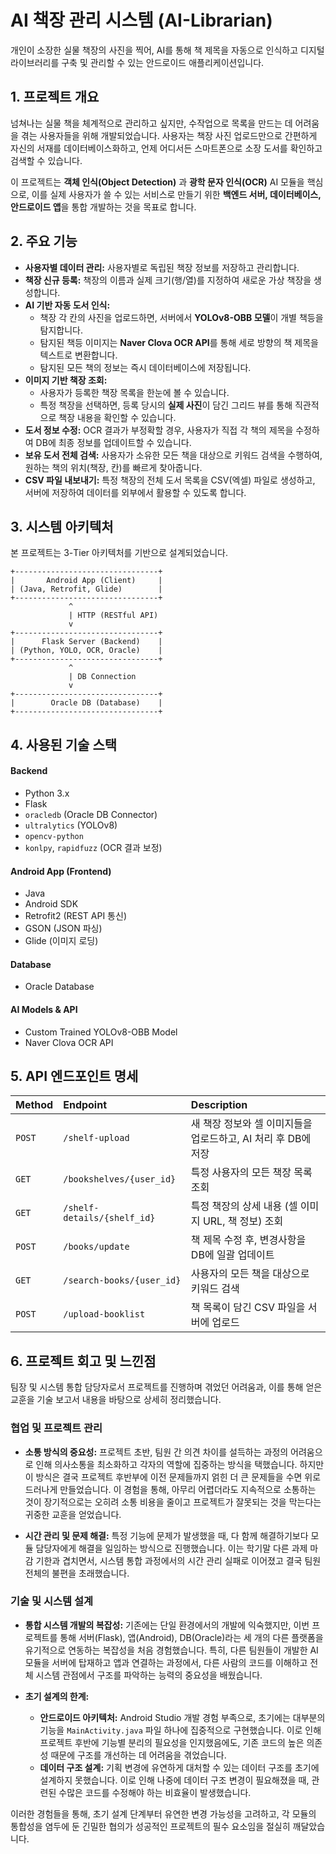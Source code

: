 # AI 책장 관리 시스템 (AI-Librarian)

개인이 소장한 실물 책장의 사진을 찍어, AI를 통해 책 제목을 자동으로 인식하고 디지털 라이브러리를 구축 및 관리할 수 있는 안드로이드 애플리케이션입니다.

## 1. 프로젝트 개요

넘쳐나는 실물 책을 체계적으로 관리하고 싶지만, 수작업으로 목록을 만드는 데 어려움을 겪는 사용자들을 위해 개발되었습니다. 사용자는 책장 사진 업로드만으로 간편하게 자신의 서재를 데이터베이스화하고, 언제 어디서든 스마트폰으로 소장 도서를 확인하고 검색할 수 있습니다.

이 프로젝트는 **객체 인식(Object Detection)** 과 **광학 문자 인식(OCR)** AI 모듈을 핵심으로, 이를 실제 사용자가 쓸 수 있는 서비스로 만들기 위한 **백엔드 서버, 데이터베이스, 안드로이드 앱**을 통합 개발하는 것을 목표로 합니다.

## 2. 주요 기능

- **사용자별 데이터 관리:** 사용자별로 독립된 책장 정보를 저장하고 관리합니다.
- **책장 신규 등록:** 책장의 이름과 실제 크기(행/열)를 지정하여 새로운 가상 책장을 생성합니다.
- **AI 기반 자동 도서 인식:**
    - 책장 각 칸의 사진을 업로드하면, 서버에서 **YOLOv8-OBB 모델**이 개별 책등을 탐지합니다.
    - 탐지된 책등 이미지는 **Naver Clova OCR API**를 통해 세로 방향의 책 제목을 텍스트로 변환합니다.
    - 탐지된 모든 책의 정보는 즉시 데이터베이스에 저장됩니다.
- **이미지 기반 책장 조회:**
    - 사용자가 등록한 책장 목록을 한눈에 볼 수 있습니다.
    - 특정 책장을 선택하면, 등록 당시의 **실제 사진**이 담긴 그리드 뷰를 통해 직관적으로 책장 내용을 확인할 수 있습니다.
- **도서 정보 수정:** OCR 결과가 부정확할 경우, 사용자가 직접 각 책의 제목을 수정하여 DB에 최종 정보를 업데이트할 수 있습니다.
- **보유 도서 전체 검색:** 사용자가 소유한 모든 책을 대상으로 키워드 검색을 수행하여, 원하는 책의 위치(책장, 칸)를 빠르게 찾아줍니다.
- **CSV 파일 내보내기:** 특정 책장의 전체 도서 목록을 CSV(엑셀) 파일로 생성하고, 서버에 저장하여 데이터를 외부에서 활용할 수 있도록 합니다.

## 3. 시스템 아키텍처

본 프로젝트는 3-Tier 아키텍처를 기반으로 설계되었습니다.
```
+--------------------------------+
|       Android App (Client)     |
| (Java, Retrofit, Glide)        |
+--------------------------------+
             ^
             | HTTP (RESTful API)
             v
+--------------------------------+
|      Flask Server (Backend)    |
| (Python, YOLO, OCR, Oracle)    |
+--------------------------------+
             ^
             | DB Connection
             v
+--------------------------------+
|        Oracle DB (Database)    |
+--------------------------------+
```


## 4. 사용된 기술 스택

#### Backend
- Python 3.x
- Flask
- `oracledb` (Oracle DB Connector)
- `ultralytics` (YOLOv8)
- `opencv-python`
- `konlpy`, `rapidfuzz` (OCR 결과 보정)

#### Android App (Frontend)
- Java
- Android SDK
- Retrofit2 (REST API 통신)
- GSON (JSON 파싱)
- Glide (이미지 로딩)

#### Database
- Oracle Database

#### AI Models & API
- Custom Trained YOLOv8-OBB Model
- Naver Clova OCR API


## 5. API 엔드포인트 명세
| Method | Endpoint | Description |
| :--- | :--- | :--- |
| `POST` | `/shelf-upload` | 새 책장 정보와 셀 이미지들을 업로드하고, AI 처리 후 DB에 저장 |
| `GET` | `/bookshelves/{user_id}` | 특정 사용자의 모든 책장 목록 조회 |
| `GET` | `/shelf-details/{shelf_id}` | 특정 책장의 상세 내용 (셀 이미지 URL, 책 정보) 조회 |
| `POST` | `/books/update` | 책 제목 수정 후, 변경사항을 DB에 일괄 업데이트 |
| `GET` | `/search-books/{user_id}` | 사용자의 모든 책을 대상으로 키워드 검색 |
| `POST` | `/upload-booklist` | 책 목록이 담긴 CSV 파일을 서버에 업로드 |


## 6. 프로젝트 회고 및 느낀점

팀장 및 시스템 통합 담당자로서 프로젝트를 진행하며 겪었던 어려움과, 이를 통해 얻은 교훈을 기술 보고서 내용을 바탕으로 상세히 정리했습니다.

### 협업 및 프로젝트 관리

* **소통 방식의 중요성:** 프로젝트 초반, 팀원 간 의견 차이를 설득하는 과정의 어려움으로 인해 의사소통을 최소화하고 각자의 역할에 집중하는 방식을 택했습니다. 하지만 이 방식은 결국 프로젝트 후반부에 이전 문제들까지 얽힌 더 큰 문제들을 수면 위로 드러나게 만들었습니다. 이 경험을 통해, 아무리 어렵더라도 지속적으로 소통하는 것이 장기적으로는 오히려 소통 비용을 줄이고 프로젝트가 잘못되는 것을 막는다는 귀중한 교훈을 얻었습니다.

* **시간 관리 및 문제 해결:** 특정 기능에 문제가 발생했을 때, 다 함께 해결하기보다 모듈 담당자에게 해결을 일임하는 방식으로 진행했습니다. 이는 학기말 다른 과제 마감 기한과 겹치면서, 시스템 통합 과정에서의 시간 관리 실패로 이어졌고 결국 팀원 전체의 불편을 초래했습니다.

### 기술 및 시스템 설계

* **통합 시스템 개발의 복잡성:** 기존에는 단일 환경에서의 개발에 익숙했지만, 이번 프로젝트를 통해 서버(Flask), 앱(Android), DB(Oracle)라는 세 개의 다른 플랫폼을 유기적으로 연동하는 복잡성을 처음 경험했습니다. 특히, 다른 팀원들이 개발한 AI 모듈을 서버에 탑재하고 앱과 연결하는 과정에서, 다른 사람의 코드를 이해하고 전체 시스템 관점에서 구조를 파악하는 능력의 중요성을 배웠습니다.

* **초기 설계의 한계:**
    * **안드로이드 아키텍처:** Android Studio 개발 경험 부족으로, 초기에는 대부분의 기능을 `MainActivity.java` 파일 하나에 집중적으로 구현했습니다. 이로 인해 프로젝트 후반에 기능별 분리의 필요성을 인지했음에도, 기존 코드의 높은 의존성 때문에 구조를 개선하는 데 어려움을 겪었습니다.
    * **데이터 구조 설계:** 기획 변경에 유연하게 대처할 수 있는 데이터 구조를 초기에 설계하지 못했습니다. 이로 인해 나중에 데이터 구조 변경이 필요해졌을 때, 관련된 수많은 코드를 수정해야 하는 비효율이 발생했습니다.

이러한 경험들을 통해, 초기 설계 단계부터 유연한 변경 가능성을 고려하고, 각 모듈의 통합성을 염두에 둔 긴밀한 협의가 성공적인 프로젝트의 필수 요소임을 절실히 깨달았습니다.
